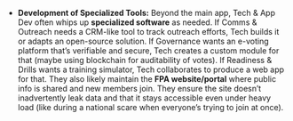 - **Development of Specialized Tools:** Beyond the main app, Tech & App Dev often whips up **specialized software** as needed. If Comms & Outreach needs a CRM-like tool to track outreach efforts, Tech builds it or adapts an open-source solution. If Governance wants an e-voting platform that’s verifiable and secure, Tech creates a custom module for that (maybe using blockchain for auditability of votes). If Readiness & Drills wants a training simulator, Tech collaborates to produce a web app for that. They also likely maintain the **FPA website/portal** where public info is shared and new members join. They ensure the site doesn’t inadvertently leak data and that it stays accessible even under heavy load (like during a national scare when everyone’s trying to join at once).